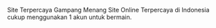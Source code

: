 Site Terpercaya Gampang Menang
Site Online Terpercaya di Indonesia cukup menggunakan 1 akun untuk bermain.
